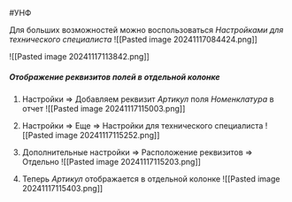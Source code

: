 #УНФ 

Для больших возможностей можно воспользоваться *Настройками для технического специалиста*
![[Pasted image 20241117084424.png]]

![[Pasted image 20241117113842.png]]

##### Отображение реквизитов полей в отдельной колонке

1. Настройки => Добавляем реквизит *Артикул* поля *Номенклатура* в отчет
![[Pasted image 20241117115003.png]]

2. Настройки => Еще => Настройки для технического специалиста
![[Pasted image 20241117115252.png]]

3. Дополнительные настройки => Расположение реквизитов => Отдельно
![[Pasted image 20241117115203.png]]

4. Теперь *Артикул* отображается в отдельной колонке
![[Pasted image 20241117115403.png]]